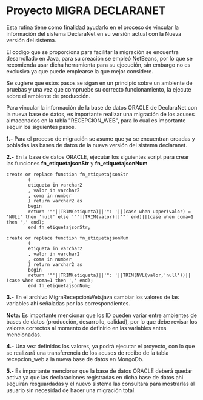 Proyecto MIGRA DECLARANET
=========================

Esta rutina tiene como finalidad ayudarlo en el proceso de vincular la información del sistema DeclaraNet en su versión actual con la Nueva versión del sistema.

El codigo que se proporciona para facilitar la migración se encuentra desarrollado en Java, para su creación se empleó NetBeans, por lo que se recomienda usar dicha herramienta para su ejecución, sin embargo no es exclusiva ya que puede emplearse la que mejor considere.

Se sugiere que estos pasos se sigan en un principio sobre un ambiente de pruebas y una vez que compruebe su correcto funcionamiento, la ejecute sobre el ambiente de producción.

Para vincular la información de la base de datos ORACLE de DeclaraNet con la nueva base de datos, es importante realizar una migración de los acuses almacenados en la tabla "RECEPCION_WEB", para lo cual es importante seguir los siguientes pasos.

**1.-** Para el proceso de migración se asume que ya se encuentran creadas y pobladas las bases de datos de la nueva versión del sistema declaranet.

**2.-** En la base de datos ORACLE, ejecutar los siguientes script para crear las funciones **fn_etiquetajsonStr** y **fn_etiquetajsonNum**

````
create or replace function fn_etiquetajsonStr 
		(
		etiqueta in varchar2 
		, valor in varchar2 
		, coma in number
		) return varchar2 as 
		begin
		return '"'||TRIM(etiqueta)||'": '||(case when upper(valor) = 'NULL' then 'null' else '"'||TRIM(valor)||'"' end)||(case when coma=1 then ',' end);
		end fn_etiquetajsonStr; 

create or replace function fn_etiquetajsonNum 
		(
		etiqueta in varchar2 
		, valor in varchar2 
		, coma in number
		) return varchar2 as 
		begin
		return '"'||TRIM(etiqueta)||'": '||TRIM(NVL(valor,'null'))||(case when coma=1 then ',' end);
		end fn_etiquetajsonNum;
````

**3.-** En el archivo MigraRecepcionWeb.java cambiar los valores de las variables ahí señaladas por las correspondientes.
	
**Nota:** Es importante mencionar que los ID pueden variar entre ambientes de bases de datos (producción, desarrollo, calidad), por lo que debe revisar
	los valores correctos al momento de definirlo en las variables antes mencionadas.

**4.-** Una vez definidos los valores, ya podrá ejecutar el proyecto, con lo que se realizará una transferencia de los acuses de recibo de la tabla recepcion_web a
la nueva base de datos en MongoDb.

**5.-** Es importante mencionar que la base de datos ORACLE deberá quedar activa ya que las declaraciones registradas en dicha base de datos ahi seguirán resguardadas
y el nuevo sistema las consultará para mostrarlas al usuario sin necesidad de hacer una migración total.

